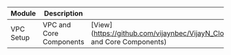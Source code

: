 | Module | Description | Link |
|--------|-------------|------|
| VPC Setup | VPC and Core Components | [View](https://github.com/vijaynbec/VijayN_CloudPractical/tree/main/06.AWS%20Networking%20Components/01.VPC and Core Components) |

